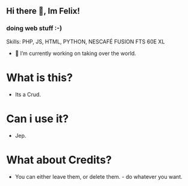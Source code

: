 ## Hi there 👋, Im Felix!
### doing web stuff :-)

Skills: PHP, JS, HTML, PYTHON, NESCAFÉ FUSION FTS 60E XL

- 🔭 I’m currently working on taking over the world.


# What is this?
- Its a Crud.

# Can i use it?
- Jep.

# What about Credits?
- You can either leave them, or delete them. - do whatever you want.

